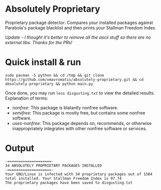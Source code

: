 # Absolutely Proprietary
Proprietary package detector. Compares your installed packages against Parabola's package blacklist and then prints your Stallman Freedom Index.

*Update - I thought it's better to remove all the ascii stuff so there are no external libs. Thanks for the PRs!*

# Quick install & run
`sudo pacman -S python && cd /tmp && git clone https://github.com/vmavromatis/absolutely-proprietary.git && cd absolutely-proprietary && python main.py`

Once done, you may run `less disgusting.txt` to view the detailed results. Explanation of terms:
- *nonfree*: This package is blatantly nonfree software.
- *semifree*: This package is mostly free, but contains some nonfree software.
- *uses-nonfree*: This package depends on, recommends, or otherwise inappropriately integrates with other nonfree software or services.

# Output
```
-====================-
34 ABSOLUTELY PROPRIETARY PACKAGES INSTALLED
-====================-
Your GNU/Linux is infected with 34 proprietary packages out of 1504 total installed. Your Stallman Freedom Index is 97.74
The proprietary packages have been saved to disgusting.txt
```

